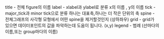 
title - 전체 figure의 이름
label - xlabel과 ylabel로 분류 x의 이름 , y의 이름
tick - major_tick과 minor tick으로 분류 하나는 대표축,하나는 더 작은 단위의 축
spine - 전체그래프의 사각형 모형에서 어떤 spine을 제거할것인지 (상하좌우)
grid - grid가 있으면 데이터포인트의 값을 파악하는데 도움이 됩니다. (x,y)
legend - 범례 (선마다의 이름,또는 group마다의 이름)
